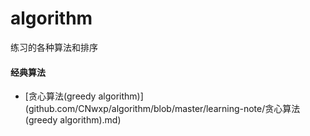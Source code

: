 # algorithm
练习的各种算法和排序
#### 经典算法
- [贪心算法(greedy algorithm)](github.com/CNwxp/algorithm/blob/master/learning-note/贪心算法(greedy algorithm).md)
